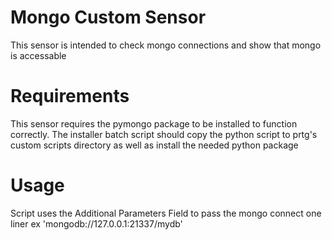 # Mongo Custom Sensor

This sensor is intended to check mongo connections and show that mongo is accessable

# Requirements

This sensor requires the pymongo package to be installed to function correctly. The installer batch script should copy the python script to prtg's custom scripts directory as well as install the needed python package

# Usage

Script uses the Additional Parameters Field to pass the mongo connect one liner ex 'mongodb://127.0.0.1:21337/mydb'
